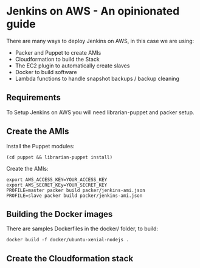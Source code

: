 # Jenkins on AWS - An opinionated guide

There are many ways to deploy Jenkins on AWS, in this case we are using:
 * Packer and Puppet to create AMIs
 * Cloudformation to build the Stack
 * The EC2 plugin to automatically create slaves
 * Docker to build software
 * Lambda functions to handle snapshot backups / backup cleaning

## Requirements

To Setup Jenkins on AWS you will need librarian-puppet and packer setup.

## Create the AMIs

Install the Puppet modules:

    (cd puppet && librarian-puppet install)

Create the AMIs:

    export AWS_ACCESS_KEY=YOUR_ACCESS_KEY
    export AWS_SECRET_KEy=YOUR_SECRET_KEY
    PROFILE=master packer build packer/jenkins-ami.json
    PROFILE=slave packer build packer/jenkins-ami.json

## Building the Docker images

There are samples Dockerfiles in the docker/ folder, to build:

    docker build -f docker/ubuntu-xenial-nodejs .

## Create the Cloudformation stack
